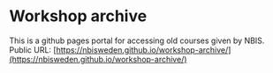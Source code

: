 # Workshop archive

This is a github pages portal for accessing old courses given by NBIS.  
Public URL: [https://nbisweden.github.io/workshop-archive/](https://nbisweden.github.io/workshop-archive/)

